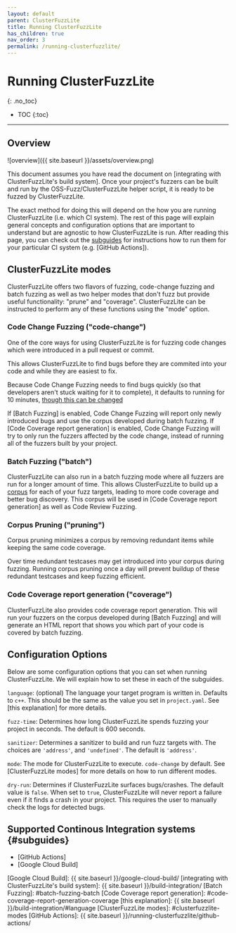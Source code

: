 ```yaml
---
layout: default
parent: ClusterFuzzLite
title: Running ClusterFuzzLite
has_children: true
nav_order: 3
permalink: /running-clusterfuzzlite/
---
```

# Running ClusterFuzzLite
{: .no_toc}

- TOC
{:toc}
---

## Overview
![overview]({{ site.baseurl }}/assets/overview.png)

This document assumes you have read the document on
[integrating with ClusterFuzzLite's build system].
Once your project's fuzzers can be built and run by the OSS-Fuzz/ClusterFuzzLite
helper script, it is ready to be fuzzed by ClusterFuzzLite.

The exact method for doing this will depend on the how you are running
ClusterFuzzLite (i.e. which CI system).
The rest of this page will explain general concepts and configuration options
that are important to understand but are agnostic to how ClusterFuzzLite is run.
After reading this page, you can check out the [subguides] for instructions how
to run them for your particular CI system (e.g. [GitHub Actions]).

## ClusterFuzzLite modes

ClusterFuzzLite offers two flavors of fuzzing, code-change fuzzing and batch
fuzzing as well as two helper modes that don't fuzz but provide useful
functionality: "prune" and "coverage".
ClusterFuzzLite can be instructed to perform any of these functions using the
"mode" option.

### Code Change Fuzzing ("code-change")

One of the core ways for using ClusterFuzzLite is for fuzzing code changes which
were introduced in a pull request or commit.

This allows ClusterFuzzLite to find bugs before they are commited into your
code and while they are easiest to fix.

Because Code Change Fuzzing needs to find bugs quickly (so that developers
aren't stuck waiting for it to complete), it defaults to running for 10 minutes,
[though this can be changed](#configuration-options)

If [Batch Fuzzing] is enabled, Code Change Fuzzing will report only
newly introduced bugs and use the corpus developed during batch fuzzing.
If [Code Coverage report generation] is enabled, Code Change Fuzzing will try to
only run the fuzzers affected by the code change, instead of running all of the
fuzzers built by your project.

### Batch Fuzzing ("batch")

ClusterFuzzLite can also run in a batch fuzzing mode where all fuzzers are run
for a longer amount of time. This allows ClusterFuzzLite to build up a [corpus]
for each of your fuzz targets, leading to more code coverage and better bug
discovery. This corpus will be used in [Code Coverage report generation]
as well as Code Review Fuzzing.

[corpus]: https://github.com/google/fuzzing/blob/master/docs/glossary.md#corpus

### Corpus Pruning ("pruning")

Corpus pruning minimizes a corpus by removing redundant items while keeping the
same code coverage.

Over time redundant testcases may get introduced into your corpus during
fuzzing. Running corpus pruning once a day will prevent buildup of these
redundant testcases and keep fuzzing efficient.

### Code Coverage report generation ("coverage")

ClusterFuzzLite also provides code coverage report generation. This will run
your fuzzers on the corpus developed during [Batch Fuzzing] and will
generate an HTML report that shows you which part of your code is covered by
batch fuzzing.

## Configuration Options

Below are some configuration options that you can set when running
ClusterFuzzLite.
We will explain how to set these in each of the subguides.

`language`: (optional) The language your target program is written in. Defaults
to `c++`. This should be the same as the value you set in `project.yaml`. See
[this explanation] for more details.

`fuzz-time`: Determines how long ClusterFuzzLite spends fuzzing your project in
seconds. The default is 600 seconds.

`sanitizer`: Determines a sanitizer to build and run fuzz targets with. The
choices are `'address'`, and `'undefined'`. The default is `'address'`.

`mode`: The mode for ClusterFuzzLite to execute. `code-change`
by default. See [ClusterFuzzLite modes] for more details on
how to run different modes.

`dry-run`: Determines if ClusterFuzzLite surfaces bugs/crashes. The default
value is `false`. When set to `true`, ClusterFuzzLite will never report a
failure even if it finds a crash in your project. This requires the user to
manually check the logs for detected bugs.

## Supported Continous Integration systems {#subguides}

- [GitHub Actions]
- [Google Cloud Build]

[subguides]: #subguides
[Google Cloud Build]: {{ site.baseurl }}/google-cloud-build/
[integrating with ClusterFuzzLite's build system]: {{ site.baseurl }}/build-integration/
[Batch Fuzzing]: #batch-fuzzing-batch
[Code Coverage report generation]: #code-coverage-report-generation-coverage
[this explanation]: {{ site.baseurl }}/build-integration/#language
[ClusterFuzzLite modes]: #clusterfuzzlite-modes
[GitHub Actions]: {{ site.baseurl }}/running-clusterfuzzlite/github-actions/
